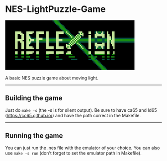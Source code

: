 # NES-LightPuzzle-Game

![Reflexion](reflexion-logo.png)

A basic NES puzzle game about moving light.

-----------------

## Building the game

Just do ```make -s``` (the -s is for silent output).
Be sure to have ca65 and ld65 (<https://cc65.github.io/>)
and have the path correct in the Makefile.

-----------------

## Running the game

You can just run the .nes file with the emulator of your choice.
You can also use ```make -s run``` (don't forget to set the emulator path in Makefile).
